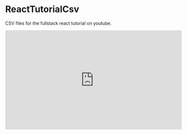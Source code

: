 # ReactTutorialCsv
CSV files for the fullstack react tutorial on youtube.

<iframe width="560" height="315" src="https://www.youtube.com/embed/gxxmmebFZWY" frameborder="0" allow="accelerometer; autoplay; encrypted-media; gyroscope; picture-in-picture" allowfullscreen></iframe>
